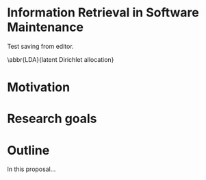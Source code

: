 Information Retrieval in Software Maintenance
=============================================

Test saving from editor.

\abbr{LDA}{latent Dirichlet allocation}

Motivation
==========

Research goals
==============

Outline
========

In this proposal...
